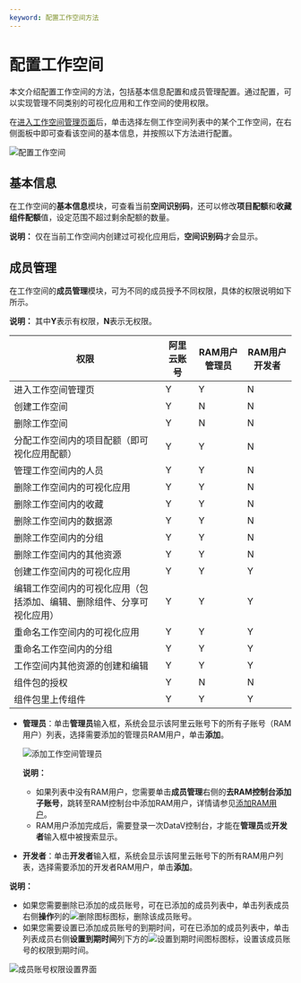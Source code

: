 ```yaml
---
keyword: 配置工作空间方法
---
```


# 配置工作空间

本文介绍配置工作空间的方法，包括基本信息配置和成员管理配置。通过配置，可以实现管理不同类别的可视化应用和工作空间的使用权限。

在[进入工作空间管理页面](/cn.zh-CN/工作空间管理/工作空间功能概述.md)后，单击选择左侧工作空间列表中的某个工作空间，在右侧面板中即可查看该空间的基本信息，并按照以下方法进行配置。

![配置工作空间](https://static-aliyun-doc.oss-accelerate.aliyuncs.com/assets/img/zh-CN/6304992951/p68638.png)

## 基本信息

在工作空间的**基本信息**模块，可查看当前**空间识别码**，还可以修改**项目配额**和**收藏组件配额**值，设定范围不超过剩余配额的数量。

**说明：** 仅在当前工作空间内创建过可视化应用后，**空间识别码**才会显示。

## 成员管理

在工作空间的**成员管理**模块，可为不同的成员授予不同权限，具体的权限说明如下所示。

**说明：** 其中**Y**表示有权限，**N**表示无权限。

|权限|阿里云账号|RAM用户管理员|RAM用户开发者|
|--|-----|--------|--------|
|进入工作空间管理页|Y|Y|N|
|创建工作空间|Y|N|N|
|删除工作空间|Y|N|N|
|分配工作空间内的项目配额（即可视化应用配额）|Y|Y|N|
|管理工作空间内的人员|Y|Y|N|
|删除工作空间内的可视化应用|Y|Y|N|
|删除工作空间内的收藏|Y|Y|N|
|删除工作空间内的数据源|Y|Y|N|
|删除工作空间内的分组|Y|Y|N|
|删除工作空间内的其他资源|Y|Y|N|
|创建工作空间内的可视化应用|Y|Y|Y|
|编辑工作空间内的可视化应用（包括添加、编辑、删除组件、分享可视化应用）|Y|Y|Y|
|重命名工作空间内的可视化应用|Y|Y|Y|
|重命名工作空间内的分组|Y|Y|Y|
|工作空间内其他资源的创建和编辑|Y|Y|Y|
|组件包的授权|Y|N|N|
|组件包里上传组件|Y|Y|Y|

-   **管理员**：单击**管理员**输入框，系统会显示该阿里云账号下的所有子账号（RAM用户）列表，选择需要添加的管理员RAM用户，单击**添加**。

    ![添加工作空间管理员](https://static-aliyun-doc.oss-accelerate.aliyuncs.com/assets/img/zh-CN/6304992951/p40670.png)

    **说明：**

    -   如果列表中没有RAM用户，您需要单击**成员管理**右侧的**去RAM控制台添加子账号**，跳转至RAM控制台中添加RAM用户，详情请参见[添加RAM用户](/cn.zh-CN/工作空间管理/添加RAM用户.md)。
    -   RAM用户添加完成后，需要登录一次DataV控制台，才能在**管理员**或**开发者**输入框中被搜索显示。
-   **开发者**：单击**开发者**输入框，系统会显示该阿里云账号下的所有RAM用户列表，选择需要添加的开发者RAM用户，单击**添加**。

**说明：**

-   如果您需要删除已添加的成员账号，可在已添加的成员列表中，单击列表成员右侧**操作**列的![删除图标](https://static-aliyun-doc.oss-accelerate.aliyuncs.com/assets/img/zh-CN/6304992951/p128864.jpg)图标，删除该成员账号。
-   如果您需要设置已添加成员账号的到期时间，可在已添加的成员列表中，单击列表成员右侧**设置到期时间**列下方的![设置到期时间图标](https://static-aliyun-doc.oss-accelerate.aliyuncs.com/assets/img/zh-CN/7304992951/p128866.jpg)图标，设置该成员账号的权限到期时间。

![成员账号权限设置界面](https://static-aliyun-doc.oss-accelerate.aliyuncs.com/assets/img/zh-CN/7304992951/p128867.png)

